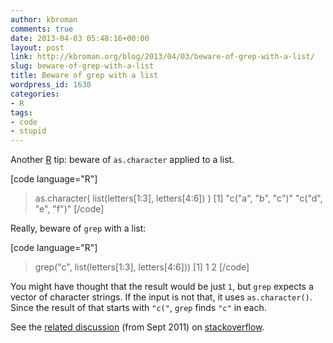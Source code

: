 ```yaml
---
author: kbroman
comments: true
date: 2013-04-03 05:48:16+00:00
layout: post
link: http://kbroman.org/blog/2013/04/03/beware-of-grep-with-a-list/
slug: beware-of-grep-with-a-list
title: Beware of grep with a list
wordpress_id: 1630
categories:
- R
tags:
- code
- stupid
---
```


Another [R](http://r-project.org) tip: beware of `as.character` applied to a list.

[code language="R"]
> as.character( list(letters[1:3], letters[4:6]) )
[1] "c(\"a\", \"b\", \"c\")" "c(\"d\", \"e\", \"f\")"
[/code]

Really, beware of `grep` with a list:

[code language="R"]
> grep("c", list(letters[1:3], letters[4:6]))
[1] 1 2
[/code]

You might have thought that the result would be just `1`, but `grep` expects a vector of character strings.  If the input is not that, it uses `as.character()`.  Since the result of that starts with `"c("`, `grep` finds `"c"` in each.

See the [related discussion](http://stackoverflow.com/questions/7591632/why-this-behavior-when-coercing-a-list-to-character-via-as-character) (from Sept 2011) on [stackoverflow](http://stackoverflow.com).
